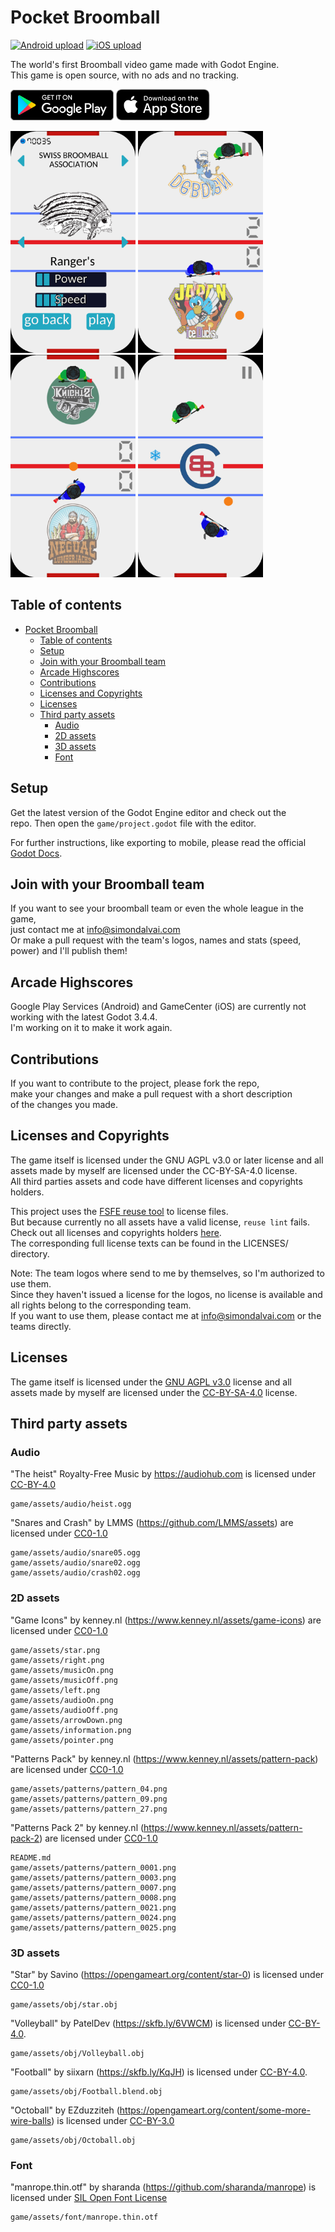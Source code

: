 # Pocket Broomball
[![Android upload](https://github.com/dulvui/pocket-broomball/actions/workflows/upload-android.yml/badge.svg)](https://github.com/dulvui/pocket-broomball/actions/workflows/upload-android.yml)
[![iOS upload](https://github.com/dulvui/pocket-broomball/actions/workflows/upload-ios.yml/badge.svg)](https://github.com/dulvui/pocket-broomball/actions/workflows/upload-ios.yml)

The world's first Broomball video game made with Godot Engine.  
This game is open source, with no ads and no tracking.

<a href="https://play.google.com/store/apps/details?id=com.salvai.broomball" target="_blank"><img src="store-images/PlayStore.svg" alt="Get it on Google Play" height="49"></a>
<a href="https://apps.apple.com/app/pocket-broomball/id1511009171" target="_blank"><img src="store-images/AppStore.svg" alt="Download on the App Store" height="50" ></a>

<div>
  <img src="screenshots/screenshot-1.png" alt="Level 1" width="200"/>
  <img src="screenshots/screenshot-2.png" alt="Level 2" width="200"/>
  <img src="screenshots/screenshot-3.png" alt="Level 3" width="200"/>
  <img src="screenshots/screenshot-4.png" alt="Level 4" width="200"/>
</div>

## Table of contents
- [Pocket Broomball](#pocket-broomball)
  - [Table of contents](#table-of-contents)
  - [Setup](#setup)
  - [Join with your Broomball team](#join-with-your-broomball-team)
  - [Arcade Highscores](#arcade-highscores)
  - [Contributions](#contributions)
  - [Licenses and Copyrights](#licenses-and-copyrights)
  - [Licenses](#licenses)
  - [Third party assets](#third-party-assets)
    - [Audio](#audio)
    - [2D assets](#2d-assets)
    - [3D assets](#3d-assets)
    - [Font](#font)

## Setup
Get the latest version of the Godot Engine editor and check out the  
repo. Then open the `game/project.godot` file with the editor.

For further instructions, like exporting to mobile, please read the official [Godot Docs](https://docs.godotengine.org/en/stable/).

## Join with your Broomball team
If you want to see your broomball team or even the whole league in the game,  
just contact me at info@simondalvai.com  
Or make a pull request with the team's logos, names and stats (speed, power) and I'll publish them!

## Arcade Highscores

Google Play Services (Android) and GameCenter (iOS) are currently not working with the latest Godot 3.4.4.  
I'm working on it to make it work again.

## Contributions
If you want to contribute to the project, please fork the repo,    
make your changes and make a pull request with a short description  
of the changes you made.

## Licenses and Copyrights
The game itself is licensed under the GNU AGPL v3.0 or later license and all  
assets made by myself are licensed under the CC-BY-SA-4.0 license.  
All third parties assets and code have different licenses and copyrights holders.

This project uses the [FSFE reuse tool](https://github.com/fsfe/reuse-tool) to license files.  
But because currently no all assets have a valid license, `reuse lint` fails.  
Check out all licenses and copyrights holders [here](.reuse/dep5).  
The corresponding full license texts can be found in the LICENSES/ directory.

Note: The team logos where send to me by themselves, so I'm authorized to use them.  
      Since they haven't issued a license for the logos, no license is available and  
      all rights belong to the corresponding team.  
      If you want to use them, please contact me at info@simondalvai.com or the  
      teams directly.

## Licenses
The game itself is licensed under the [GNU AGPL v3.0](LICENSE) license and all  
assets made by myself are licensed under the [CC-BY-SA-4.0](https://creativecommons.org/licenses/by-sa/4.0/) license.


## Third party assets

### Audio

"The heist" Royalty-Free Music by https://audiohub.com is licensed under [CC-BY-4.0](https://creativecommons.org/licenses/by/4.0/)
```
game/assets/audio/heist.ogg
```

"Snares and Crash" by LMMS (https://github.com/LMMS/assets) are licensed under [CC0-1.0](https://creativecommons.org/publicdomain/zero/1.0/)
```
game/assets/audio/snare05.ogg
game/assets/audio/snare02.ogg
game/assets/audio/crash02.ogg
```
### 2D assets


"Game Icons" by kenney.nl (https://www.kenney.nl/assets/game-icons) are licensed under [CC0-1.0](https://creativecommons.org/publicdomain/zero/1.0/)
```
game/assets/star.png
game/assets/right.png
game/assets/musicOn.png
game/assets/musicOff.png
game/assets/left.png
game/assets/audioOn.png
game/assets/audioOff.png
game/assets/arrowDown.png
game/assets/information.png
game/assets/pointer.png
```

"Patterns Pack" by kenney.nl (https://www.kenney.nl/assets/pattern-pack) are licensed under [CC0-1.0](https://creativecommons.org/publicdomain/zero/1.0/)
```
game/assets/patterns/pattern_04.png
game/assets/patterns/pattern_09.png
game/assets/patterns/pattern_27.png
```

"Patterns Pack 2" by kenney.nl (https://www.kenney.nl/assets/pattern-pack-2) are licensed under [CC0-1.0](https://creativecommons.org/publicdomain/zero/1.0/)
```
README.md
game/assets/patterns/pattern_0001.png
game/assets/patterns/pattern_0003.png
game/assets/patterns/pattern_0007.png
game/assets/patterns/pattern_0008.png
game/assets/patterns/pattern_0021.png
game/assets/patterns/pattern_0024.png
game/assets/patterns/pattern_0025.png
```

### 3D assets
"Star" by Savino (https://opengameart.org/content/star-0) is licensed under [CC0-1.0](https://creativecommons.org/publicdomain/zero/1.0/)
```
game/assets/obj/star.obj
```

"Volleyball" by PatelDev (https://skfb.ly/6VWCM) is licensed under [CC-BY-4.0](http://creativecommons.org/licenses/by/4.0/).
```
game/assets/obj/Volleyball.obj
```

"Football" by siixarn (https://skfb.ly/KqJH) is licensed under [CC-BY-4.0](http://creativecommons.org/licenses/by/4.0/).
```
game/assets/obj/Football.blend.obj
``` 

"Octoball" by EZduzziteh (https://opengameart.org/content/some-more-wire-balls) is licensed under [CC-BY-3.0](https://creativecommons.org/licenses/by/3.0/)
```
game/assets/obj/Octoball.obj
```

### Font
"manrope.thin.otf" by sharanda (https://github.com/sharanda/manrope) is licensed under [SIL Open Font License](https://scripts.sil.org/cms/scripts/page.php?site_id=nrsi&id=OFL)
```
game/assets/font/manrope.thin.otf
```
